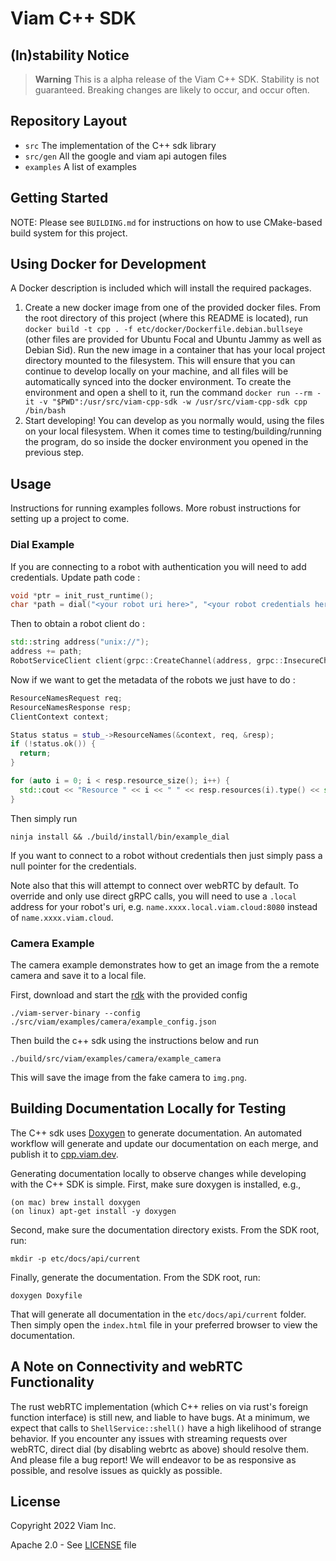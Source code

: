 # Viam C++ SDK

## (In)stability Notice

> **Warning** This is a alpha release of the Viam C++ SDK. Stability
> is not guaranteed. Breaking changes are likely to occur, and occur
> often.

## Repository Layout
- `src` The implementation of the C++ sdk library
- `src/gen` All the google and viam api autogen files
- `examples` A list of examples

## Getting Started

NOTE: Please see `BUILDING.md` for instructions on how to use
CMake-based build system for this project.

## Using Docker for Development

A Docker description is included which will install the required
packages.
1. Create a new docker image from one of the provided docker
   files. From the root directory of this project (where this README
   is located), run `docker build -t cpp . -f
   etc/docker/Dockerfile.debian.bullseye` (other files are provided
   for Ubuntu Focal and Ubuntu Jammy as well as Debian Sid). Run the
   new image in a container that has your local project directory
   mounted to the filesystem. This will ensure that you can continue
   to develop locally on your machine, and all files will be
   automatically synced into the docker environment. To create the
   environment and open a shell to it, run the command `docker run
   --rm -it -v "$PWD":/usr/src/viam-cpp-sdk -w /usr/src/viam-cpp-sdk
   cpp /bin/bash`
1. Start developing! You can develop as you normally would, using the
   files on your local filesystem. When it comes time to
   testing/building/running the program, do so inside the docker
   environment you opened in the previous step.

## Usage
Instructions for running examples follows. More robust instructions
for setting up a project to come.

### Dial Example

If you are connecting to a robot with authentication you will need to
add credentials. Update path code :

``` c++
void *ptr = init_rust_runtime();
char *path = dial("<your robot uri here>", "<your robot credentials here>", false, ptr);
```

Then to obtain a robot client do :

``` c++
std::string address("unix://");
address += path;
RobotServiceClient client(grpc::CreateChannel(address, grpc::InsecureChannelCredentials()));
```

Now if we want to get the metadata of the robots we just have to do :

``` c++
ResourceNamesRequest req;
ResourceNamesResponse resp;
ClientContext context;

Status status = stub_->ResourceNames(&context, req, &resp);
if (!status.ok()) {
  return;
}

for (auto i = 0; i < resp.resource_size(); i++) {
  std::cout << "Resource " << i << " " << resp.resources(i).type() << std::endl;
}
```

Then simply run

``` shell
ninja install && ./build/install/bin/example_dial
```

If you want to connect to a robot without credentials then just simply
pass a null pointer for the credentials.

Note also that this will attempt to connect over webRTC by default. To
override and only use direct gRPC calls, you will need to use a
`.local` address for your robot's uri,
e.g. `name.xxxx.local.viam.cloud:8080` instead of
`name.xxxx.viam.cloud`.

### Camera Example
The camera example demonstrates how to get an image from the a remote camera and save it to a local file.

First, download and start the [rdk](https://github.com/viamrobotics/rdk) with the provided config
``` shell
./viam-server-binary --config ./src/viam/examples/camera/example_config.json
```

Then build the c++ sdk using the instructions below and run
``` shell
./build/src/viam/examples/camera/example_camera
```
This will save the image from the fake camera to `img.png`.


## Building Documentation Locally for Testing
The C++ sdk uses [Doxygen](https://www.doxygen.nl/) to generate documentation.
An automated workflow will generate and update our documentation on each merge,
and publish it to [cpp.viam.dev](https://cpp.viam.dev). 

Generating documentation locally to observe changes while developing with the
C++ SDK is simple. 
First, make sure doxygen is installed, e.g.,
```
(on mac) brew install doxygen
(on linux) apt-get install -y doxygen
```

Second, make sure the documentation directory exists. From the SDK root, run:
```
mkdir -p etc/docs/api/current
```

Finally, generate the documentation. From the SDK root, run:
```
doxygen Doxyfile
```

That will generate all documentation in the `etc/docs/api/current` folder. Then 
simply open the `index.html` file in your preferred browser to view the documentation.

## A Note on Connectivity and webRTC Functionality

The rust webRTC implementation (which C++ relies on via rust's foreign
function interface) is still new, and liable to have bugs. At a
minimum, we expect that calls to `ShellService::shell()` have a high
likelihood of strange behavior. If you encounter any issues with
streaming requests over webRTC, direct dial (by disabling webrtc as
above) should resolve them. And please file a bug report! We will
endeavor to be as responsive as possible, and resolve issues as
quickly as possible.

## License
Copyright 2022 Viam Inc.

Apache 2.0 - See [LICENSE](https://github.com/viamrobotics/viam-cpp-sdk/blob/main/LICENSE) file
